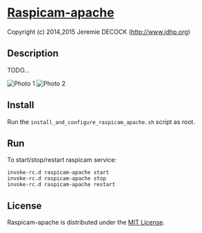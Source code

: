 # [Raspicam-apache](http://www.jdhp.org/projects_en.html)

Copyright (c) 2014,2015 Jeremie DECOCK (http://www.jdhp.org)

## Description

TODO...

![Photo 1](http://download.tuxfamily.org/jdhp/image/raspicam-apache-1.jpeg)
![Photo 2](http://download.tuxfamily.org/jdhp/image/raspicam-apache-2.jpeg)

## Install

Run the `install_and_configure_raspicam_apache.sh` script as root.

## Run

To start/stop/restart raspicam service:

```
invoke-rc.d raspicam-apache start
invoke-rc.d raspicam-apache stop
invoke-rc.d raspicam-apache restart
```

## License

Raspicam-apache is distributed under the [MIT License](http://opensource.org/licenses/MIT).
